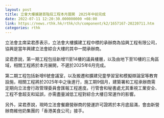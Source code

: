 ```yaml
---
layout: post
title: 立會大樓擴建首階段工程本月展開　2025年中前完成
date: 2022-07-11 12:20:30.000000000 +08:00
link: https://news.rthk.hk/rthk/ch/component/k2/1657167-20220711.htm
categories: rthk
---
```


立法會主席梁君彥表示，立法會大樓擴建工程中標的承辦商為協興工程有限公司，協興是當年興建立法會綜合大樓的其中一間承辦商。

梁君彥說，第一期工程包括新增11至14樓的議員樓層，以及由地下至10樓的三角區域，相關工程將於本月展開，不遲於2025年6月完成。

第二期工程包括新增6號會議室，以及搬遷和擴建兒童學習室和模擬辯論室等教育設施，相關工程將於2025年中之後進行，施工期9個月，建築署和工程承辦商需定期向立法會行政管理委員會匯報工程進度。行管會和秘書處尤其重視工業安全、工程不會超支和延誤，亦需盡量減低工程對綜合大樓日常運作的影響。

另外，梁君彥說，現時立法會餐廳營辦商的營運許可證將於本月底屆滿，會由新營辦商維他奶集團的「香港美食公司」接手。
